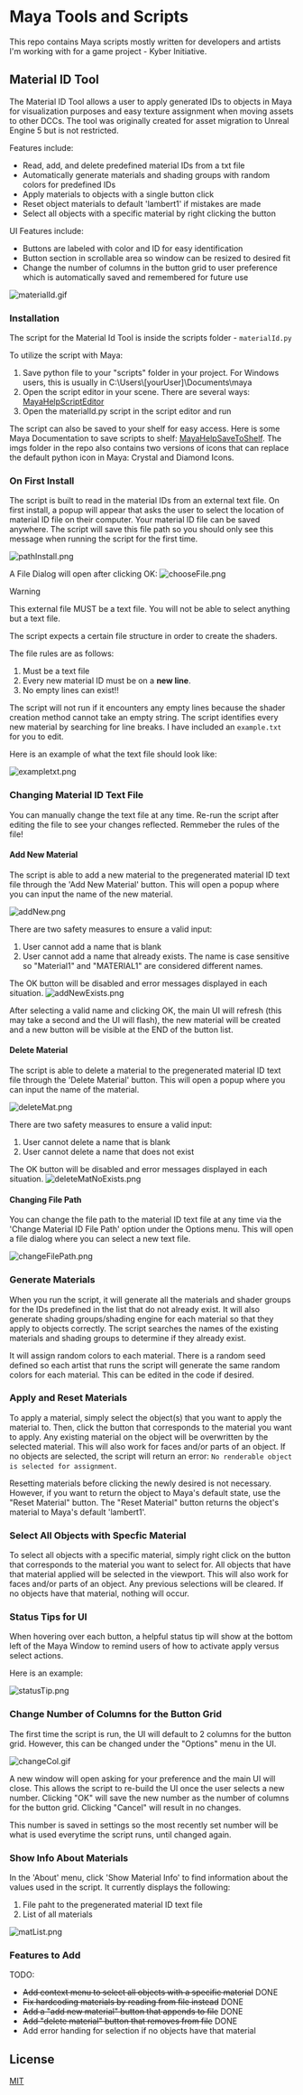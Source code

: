 ﻿# Maya Tools and Scripts
This repo contains Maya scripts mostly written for developers and artists I'm working with for a game project - Kyber Initiative.
## Material ID Tool
The Material ID Tool allows a user to apply generated IDs to objects in Maya for visualization purposes and easy texture assignment when moving assets to other DCCs. The tool was originally created for asset migration to Unreal Engine 5 but is not restricted. 

Features include:
* Read, add, and delete predefined material IDs from a txt file
* Automatically generate materials and shading groups with random colors for predefined IDs
* Apply materials to objects with a single button click
* Reset object materials to default 'lambert1' if mistakes are made
* Select all objects with a specific material by right clicking the button

UI Features include:
* Buttons are labeled with color and ID for easy identification
* Button section in scrollable area so window can be resized to desired fit
* Change the number of columns in the button grid to user preference which is automatically saved and remembered for future use

![materialId.gif](imgs/materialIdDemo.gif)

### Installation

The script for the Material Id Tool is inside the scripts folder - ```materialId.py```

To utilize the script with Maya:
1. Save python file to your "scripts" folder in your project. For Windows users, this is usually in C:\Users\\[yourUser]\Documents\maya
2. Open the script editor in your scene. There are several ways: [MayaHelpScriptEditor](https://help.autodesk.com/view/MAYAUL/2023/ENU/?guid=GUID-7C861047-C7E0-4780-ACB5-752CD22AB02E)
3. Open the materialId.py script in the script editor and run

The script can also be saved to your shelf for easy access. Here is some Maya Documentation to save scripts to shelf: [MayaHelpSaveToShelf](https://help.autodesk.com/view/MAYAUL/2024/ENU/?guid=GUID-C693E884-F81A-4858-B5D6-3856EB8F394E). The imgs folder in the repo also contains two versions of icons that can replace the default python icon in Maya: Crystal and Diamond Icons.

### On First Install
The script is built to read in the material IDs from an external text file. On first install, a popup will appear that asks the user to select the location of material ID file on their computer. Your material ID file can be saved anywhere. The script will save this file path so you should only see this message when running the script for the first time.

![pathInstall.png](imgs/pathInstall.png)

A File Dialog will open after clicking OK:
![chooseFile.png](imgs/chooseFile.png)

> [!WARNING]  
> This external file MUST be a text file. You will not be able to select anything but a text file.

The script expects a certain file structure in order to create the shaders. 

The file rules are as follows:
1. Must be a text file
2. Every new material ID must be on a **new line**. 
3. No empty lines can exist!!

The script will not run if it encounters any empty lines because the shader creation method cannot take an empty string. The script identifies every new material by searching for line breaks. I have included an ```example.txt``` for you to edit.

Here is an example of what the text file should look like:

![exampletxt.png](imgs/exampletxt.png)


### Changing Material ID Text File
You can manually change the text file at any time. Re-run the script after editing the file to see your changes reflected. Remmeber the rules of the file!

#### Add New Material
The script is able to add a new material to the pregenerated material ID text file through the 'Add New Material' button. This will open a popup where you can input the name of the new material. 

![addNew.png](imgs/addNewMat.png)

There are two safety measures to ensure a valid input:
1. User cannot add a name that is blank 
2. User cannot add a name that already exists. The name is case sensitive so "Material1" and "MATERIAL1" are considered different names. 

The OK button will be disabled and error messages displayed in each situation.
![addNewExists.png](imgs/addNewExists.png)

After selecting a valid name and clicking OK, the main UI will refresh (this may take a second and the UI will flash), the new material will be created and a new button will be visible at the END of the button list.

#### Delete Material
The script is able to delete a material to the pregenerated material ID text file through the 'Delete Material' button. This will open a popup where you can input the name of the material.

![deleteMat.png](imgs/deleteMat.png)

There are two safety measures to ensure a valid input:
1. User cannot delete a name that is blank 
2. User cannot delete a name that does not exist

The OK button will be disabled and error messages displayed in each situation.
![deleteMatNoExists.png](imgs/deleteMatNoExists.png)


#### Changing File Path
You can change the file path to the material ID text file at any time via the 'Change Material ID File Path' option under the Options menu. This will open a file dialog where you can select a new text file.

![changeFilePath.png](imgs/changeFilePath.png)


### Generate Materials
When you run the script, it will generate all the materials and shader groups for the IDs predefined in the list that do not already exist. It will also generate shading groups/shading engine for each material so that they apply to objects correctly. The script searches the names of the existing materials and shading groups to determine if they already exist.

It will assign random colors to each material. There is a random seed defined so each artist that runs the script will generate the same random colors for each material. This can be edited in the code if desired.

### Apply and Reset Materials
To apply a material, simply select the object(s) that you want to apply the material to. Then, click the button that corresponds to the material you want to apply. Any existing material on the object will be overwritten by the selected material. This will also work for faces and/or parts of an object. If no objects are selected, the script will return an error: ```No renderable object is selected for assignment```.

Resetting materials before clicking the newly desired is not necessary. However, if you want to return the object to Maya's default state, use the "Reset Material" button. The "Reset Material" button returns the object's material to Maya's default 'lambert1'. 

### Select All Objects with Specfic Material
To select all objects with a specific material, simply right click on the button that corresponds to the material you want to select for. All objects that have that material applied will be selected in the viewport. This will also work for faces and/or parts of an object. Any previous selections will be cleared. If no objects have that material, nothing will occur. 

### Status Tips for UI
When hovering over each button, a helpful status tip will show at the bottom left of the Maya Window to remind users of how to activate apply versus select actions. 

Here is an example:

![statusTip.png](imgs/statusTip.png)


### Change Number of Columns for the Button Grid
The first time the script is run, the UI will default to 2 columns for the button grid. However, this can be changed under the "Options" menu in the UI.

![changeCol.gif](imgs/changeCol.gif)


A new window will open asking for your preference and the main UI will close. This allows the script to re-build the UI once the user selects a new number. Clicking "OK" will save the new number as the number of columns for the button grid. Clicking "Cancel" will result in no changes.

This number is saved in settings so the most recently set number will be what is used everytime the script runs, until changed again.

### Show Info About Materials
In the 'About' menu, click 'Show Material Info' to find information about the values used in the script. 
It currently displays the following:
1. File paht to the pregenerated material ID text file
2. List of all materials

![matList.png](imgs/aboutinfo.png)


### Features to Add
TODO:

* ~~Add context menu to select all objects with a specific material~~ DONE
* ~~Fix hardcoding materials by reading from file instead~~ DONE
* ~~Add a "add new material" button that appends to file~~ DONE
* ~~Add "delete material" button that removes from file~~ DONE
* Add error handing for selection if no objects have that material

## License
[MIT](https://choosealicense.com/licenses/mit/)
